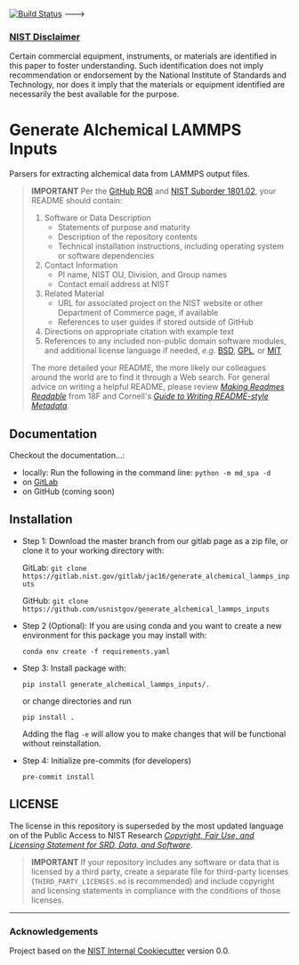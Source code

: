 <!--- GitHub Badges only --->
[![Build Status](https://github.com/usnistgov/generate_alchemical_lammps_inputs/workflows/CI/badge.svg)](https://github.com/usnistgov/generate_alchemical_lammps_inputs/actions?query=workflow%3ACI)
--->

### [NIST Disclaimer][nist-disclaimer]

Certain commercial equipment, instruments, or materials are identified in this paper to foster understanding. Such identification does not imply recommendation or endorsement by the National Institute of Standards and Technology, nor does it imply that the materials or equipment identified are necessarily the best available for the purpose.

Generate Alchemical LAMMPS Inputs
==============================

 Parsers for extracting alchemical data from LAMMPS output files.

> **IMPORTANT**
> Per the [GitHub ROB][gh-rob] and [NIST Suborder 1801.02][nist-s-1801-02],
your README should contain:
> 1. Software or Data Description
>    - Statements of purpose and maturity
>    - Description of the repository contents
>    - Technical installation instructions, including operating
>      system or software dependencies
> 1. Contact Information
>    - PI name, NIST OU, Division, and Group names
>    - Contact email address at NIST
> 1. Related Material
>    - URL for associated project on the NIST website or other Department
>      of Commerce page, if available
>    - References to user guides if stored outside of GitHub
> 1. Directions on appropriate citation with example text
> 1. References to any included non-public domain software modules,
>    and additional license language if needed, *e.g.* [BSD][li-bsd],
>    [GPL][li-gpl], or [MIT][li-mit]
>
> The more detailed your README, the more likely our colleagues
> around the world are to find it through a Web search. For general
> advice on writing a helpful README, please review
> [*Making Readmes Readable*][18f-guide] from 18F and Cornell's
> [*Guide to Writing README-style Metadata*][cornell-meta].

## Documentation
Checkout the documentation...:
 - locally: Run the following in the command line: ``python -m md_spa -d``
 - on [GitLab](https://jac16.ipages.nist.gov/generate_alchemical_lammps_inputs)
 - on GitHub (coming soon)

## Installation

* Step 1: Download the master branch from our gitlab page as a zip file, or clone it to your working directory with:

    GitLab: ``git clone https://gitlab.nist.gov/gitlab/jac16/generate_alchemical_lammps_inputs``
    
    GitHub: ``git clone https://github.com/usnistgov/generate_alchemical_lammps_inputs``

* Step 2 (Optional): If you are using conda and you want to create a new environment for this package you may install with:

    ``conda env create -f requirements.yaml``

* Step 3: Install package with:

    ``pip install generate_alchemical_lammps_inputs/.``

    or change directories and run

    ``pip install .``

    Adding the flag ``-e`` will allow you to make changes that will be functional without reinstallation.

* Step 4: Initialize pre-commits (for developers)

    ``pre-commit install``

## LICENSE

The license in this repository is superseded by the most updated language
on of the Public Access to NIST Research [*Copyright, Fair Use, and Licensing Statement for SRD, Data, and Software*][nist-open].

> **IMPORTANT**
> If your repository includes any software or data that is licensed by
> a third party, create a separate file for third-party licenses
> (`THIRD_PARTY_LICENSES.md` is recommended) and include copyright and
> licensing statements in compliance with the conditions of those licenses.

---

### Acknowledgements

Project based on the
[NIST Internal Cookiecutter](https://gitlab.nist.com/jaclark5/cookiecutter_template_nist_python) version 0.0.

<!-- References -->

[18f-guide]: https://github.com/18F/open-source-guide/blob/18f-pages/pages/making-readmes-readable.md
[cornell-meta]: https://data.research.cornell.edu/content/readme
[gh-rob]: https://odiwiki.nist.gov/pub/ODI/GitHub/GHROB.pdf
[li-bsd]: https://opensource.org/licenses/bsd-license
[li-gpl]: https://opensource.org/licenses/gpl-license
[li-mit]: https://opensource.org/licenses/mit-license
[nist-disclaimer]: https://www.nist.gov/open/license
[nist-s-1801-02]: https://inet.nist.gov/adlp/directives/review-data-intended-publication
[nist-open]: https://www.nist.gov/open/license#software
